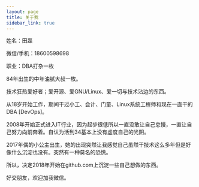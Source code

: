```yaml
---
layout: page
title: 关于我
sidebar_link: true
---
```


<p class="message">
姓名：田磊

微信/手机：18600598698	

职业：DBA打杂一枚

84年出生的中年油腻大叔一枚。

技术狂热爱好者；爱开源、爱GNU/Linux、爱一切与技术沾边的东西。

从18岁开始工作，期间干过小工、会计、门童、Linux系统工程师和现在一直干的DBA [DevOps]。

2008年开始正式进入IT行业，因为起步很低所以一直没敢让自己怠慢，一直让自己努力向前奔着。自认为活到34基本上没有虚度自己的光阴。

2017年偶的小公主出生，她的出现突然让我感觉自己虽然干技术这么多年但是好像什么沉淀也没有。突然有一种莫名的恐慌。

所以，决定2018年开始在github.com上沉淀一些自己想做的东西。

好交朋友，欢迎加我微信。
</p>
